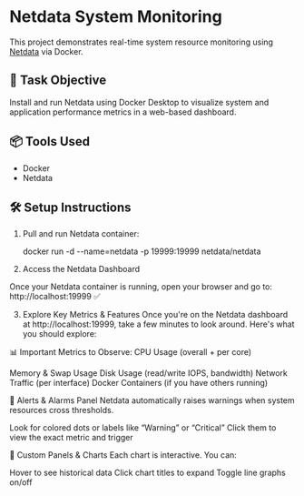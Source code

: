 # Netdata System Monitoring

This project demonstrates real-time system resource monitoring using [Netdata](https://www.netdata.cloud/) via Docker.

## 🚀 Task Objective
Install and run Netdata using Docker Desktop to visualize system and application performance metrics in a web-based dashboard.

## 📦 Tools Used
- Docker
- Netdata

## 🛠️ Setup Instructions
1. Pull and run Netdata container:
   
   docker run -d --name=netdata -p 19999:19999 netdata/netdata

2. Access the Netdata Dashboard

Once your Netdata container is running, open your browser and go to: http://localhost:19999 ✅ 

3. Explore Key Metrics & Features
Once you're on the Netdata dashboard at http://localhost:19999, take a few minutes to look around. Here's what you should explore:

📊 Important Metrics to Observe:
CPU Usage (overall + per core)

Memory & Swap Usage
Disk Usage (read/write IOPS, bandwidth)
Network Traffic (per interface)
Docker Containers (if you have others running)

🚨 Alerts & Alarms Panel
Netdata automatically raises warnings when system resources cross thresholds.

Look for colored dots or labels like “Warning” or “Critical”
Click them to view the exact metric and trigger

🧩 Custom Panels & Charts
Each chart is interactive. You can:

Hover to see historical data
Click chart titles to expand
Toggle line graphs on/off
 
 
